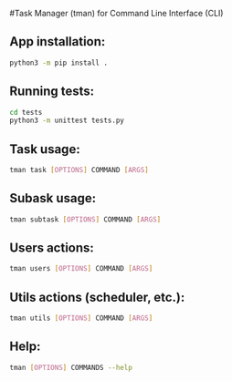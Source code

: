#Task Manager (tman) for Command Line Interface (CLI)

## App installation:
```bash
python3 -m pip install .
```

## Running tests:
```bash
cd tests
python3 -m unittest tests.py
```

## Task usage: 
```bash
tman task [OPTIONS] COMMAND [ARGS]
```

## Subask usage: 
```bash
tman subtask [OPTIONS] COMMAND [ARGS]
```

## Users actions:
```bash
tman users [OPTIONS] COMMAND [ARGS]
```

## Utils actions (scheduler, etc.):
```bash
tman utils [OPTIONS] COMMAND [ARGS]
```

## Help:
```bash
tman [OPTIONS] COMMANDS --help
```

